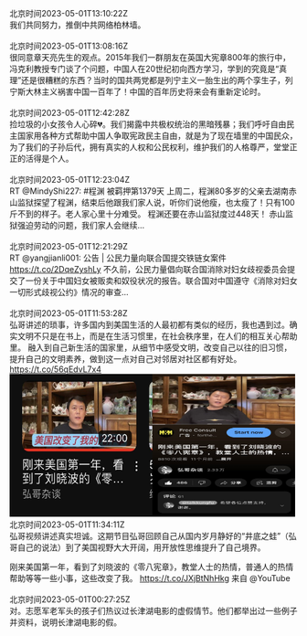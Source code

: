 北京时间2023-05-01T13:10:22Z<br>我们共同努力，推倒中共网络柏林墙。<br><br>北京时间2023-05-01T13:08:16Z<br>很同意章天亮先生的观点。2015年我们一群朋友在英国大宪章800年的旅行中，冯克利教授专门谈了个问题，中国人在20世纪初向西方学习，学到的究竟是“真理”还是很糟糕的东西？当时的国共两党都是列宁主义一胎生出的两个孪生子，列宁斯大林主义祸害中国一百年了！中国的百年历史将来会有重新定论时。<br><br>北京时间2023-05-01T12:42:28Z<br>捡垃圾的小女孩令人心碎💔。我们揭露中共极权统治的黑暗残暴；我们呼吁自由民主国家用各种方式帮助中国人争取宪政民主自由，就是为了现在墙里的中国民众，为了我们的子孙后代，拥有真实的人权和公民权利，维护我们的人格尊严，堂堂正正的活得是个人。<br><br>北京时间2023-05-01T12:23:04Z<br>RT @MindyShi227: #程渊 被羁押第1379天
上周二，程渊80多岁的父亲去湖南赤山监狱探望了程渊，结束后他跟我们家人说，听你们说他瘦，也太瘦了！只有100斤不到的样子。老人家心里十分难受。
程渊还要在赤山监狱度过448天！
赤山监狱强迫劳动的问题，我们家人会继续…<br><br>北京时间2023-05-01T12:21:29Z<br>RT @yangjianli001: 公告 | 公民力量向联合国提交铁链女案件 https://t.co/2DqeZyshLy 
不久前，公民力量倡向联合国消除对妇女歧视委员会提交了一份关于中国妇女被贩卖和奴役状况的报告。联合国对中国遵守《消除对妇女一切形式歧视公约》情况的审查…<br><br>北京时间2023-05-01T11:53:28Z<br>弘哥讲述的琐事，许多国内到美国生活的人最初都有类似的经历，我也遇到过。确实文明不只是在书上，而是在生活习惯里，在社会秩序里，在人们的相互关心帮助里。
融入到自己新生活的国家里，从细节中感受文明，改变自己以往的旧习惯，提升自己的文明素养，做到这一点对自己对邻居对社区都有好处。 https://t.co/56qEdvL7x4<br><img src='/temp/2023/1652883913981980673_0.jpg' width='250' height='250'><img src='/temp/2023/1652883913981980673_1.jpg' width='250' height='250'><br>北京时间2023-05-01T11:34:11Z<br>弘哥视频讲述真实坦诚。这期节目弘哥回顾自己从国内岁月静好的“井底之蛙”（弘哥自己的说法）到了美国视野大大开阔，用开放性思维提升了自己境界。

刚来美国第一年，看到了刘晓波的《零八宪章》，教堂人士的热情，普通人的热情帮助等等一些小事，这些改变了我。 https://t.co/JXjBtNhHkg 来自 @YouTube<br><br>北京时间2023-05-01T00:27:25Z<br>对。志愿军老军头的孩子们热议过长津湖电影的虚假情节。他们都举出过一些例子并资料，说明长津湖电影的假。<br><br>
